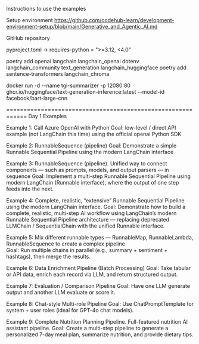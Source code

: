 Instructions to use the examples

Setup environment
https://github.com/codehub-learn/development-environment-setup/blob/main/Generative_and_Agentic_AI.md

GitHub repository



pyproject.toml -> requires-python = ">=3.12, <4.0"


poetry add openai langchain langchain_openai dotenv langchain_community text_generation langchain_huggingface
poetry add sentence-transformers langchain_chroma


docker run -d --name tgi-summarizer -p 12080:80 ghcr.io/huggingface/text-generation-inference:latest --model-id facebook/bart-large-cnn


============================================================
Day 1 Examples

Example 1: Call Azure OpenAI with Python
Goal: low-level / direct API example (not LangChain this time) using the official openai Python SDK

Example 2:   RunnableSequence (pipeline) 
Goal: Demonstrate a simple Runnable Sequential Pipeline using the modern LangChain interface

Example 3:   RunnableSequence (pipeline). Unified way to connect components — such as prompts, models, and output parsers — in sequence
Goal: Implement a multi-step Runnable Sequential Pipeline using modern LangChain (Runnable interface), 
    where the output of one step feeds into the next.

Example 4:   Complete, realistic, “extensive” Runnable Sequential Pipeline using the modern LangChain interface.
Goal:  Demonstrate how to build a complete, realistic, multi-step AI workflow using LangChain’s modern 
Runnable Sequential Pipeline architecture — replacing deprecated LLMChain / SequentialChain with 
the unified Runnable interface.

Example 5:   Mix different runnable types — RunnableMap, RunnableLambda, RunnableSequence 
    to create a complex pipeline  
Goal: Run multiple chains in parallel (e.g., summary + sentiment + hashtags), then merge the results.

Example 6:  Data Enrichment Pipeline (Batch Processing)
Goal: Take tabular or API data, enrich each record via LLM, and return structured output.

Example 7: Evaluation / Comparison Pipeline
Goal: Have one LLM generate output and another LLM evaluate or score it.

Example 8: Chat-style Multi-role Pipeline
Goal: Use ChatPromptTemplate for system + user roles (ideal for GPT-4o chat models).

Example 9: Complete Nutrition Planning Pipeline. Full-featured nutrition AI assistant pipeline.
Goal: Create a multi-step pipeline to generate a personalized 7-day meal plan, 
summarize nutrition, and provide dietary tips.
